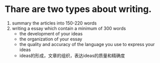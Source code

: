 # Thare are two types about writing.

1. summary the articles into 150-220 words
2. writing a essay which contain a minimum of 300 words
    - the development of your ideas
    - the organization of your essay 
    - the quality and accuracy of the language you use to express your ideas
    - ideas的形成，文章的组织，表达ideas的质量和精确度
